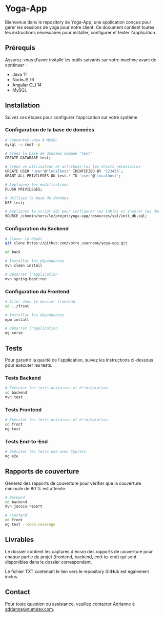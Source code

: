 # Yoga-App

Bienvenue dans le repository de Yoga-App, une application conçue pour gérer les sessions de yoga pour notre client. Ce document contient toutes les instructions nécessaires pour installer, configurer et tester l'application.

## Prérequis

Assurez-vous d'avoir installé les outils suivants sur votre machine avant de continuer :

- Java 11
- NodeJS 16
- Angular CLI 14
- MySQL

## Installation

Suivez ces étapes pour configurer l'application sur votre système.

### Configuration de la base de données

```bash
# Connectez-vous à MySQL
mysql -u root -p

# Créez la base de données nommée 'test'
CREATE DATABASE test;

# Créez un utilisateur et attribuez-lui les droits nécessaires
CREATE USER 'user'@'localhost' IDENTIFIED BY '123456';
GRANT ALL PRIVILEGES ON test.* TO 'user'@'localhost';

# Appliquez les modifications
FLUSH PRIVILEGES;

# Utilisez la base de données
USE test;

# Appliquez le script SQL pour configurer les tables et insérer les données initiales
SOURCE /chemin/vers/le/projet/yoga-app/resources/sql/init_db.sql;

```

### Configuration du Backend

```bash
# Cloner le dépôt
git clone https://github.com/votre_username/yoga-app.git

cd back

# Installer les dépendances
mvn clean install

# Démarrer l'application
mvn spring-boot:run
```

### Configuration du Frontend

```bash
# Aller dans le dossier frontend
cd ../front

# Installer les dépendances
npm install

# Démarrer l'application
ng serve
```

## Tests

Pour garantir la qualité de l'application, suivez les instructions ci-dessous pour exécuter les tests.

### Tests Backend

```bash
# Exécuter les tests unitaires et d'intégration
cd backend
mvn test
```

### Tests Frontend

```bash
# Exécuter les tests unitaires et d'intégration
cd front
ng test
```

### Tests End-to-End

```bash
# Exécuter les tests e2e avec Cypress
ng e2e
```

## Rapports de couverture

Générez des rapports de couverture pour vérifier que la couverture minimale de 80 % est atteinte.

```bash
# Backend
cd backend
mvn jacoco:report

# Frontend
cd front
ng test --code-coverage
```

## Livrables

Le dossier contient les captures d'écran des rapports de couverture pour chaque partie du projet (frontend, backend, end-to-end) qui sont disponibles dans le dossier correspondant.

Le fichier TXT contenant le lien vers le repository GitHub est également inclus.

## Contact

Pour toute question ou assistance, veuillez contacter Adrianne à adrianne@numdev.com.
